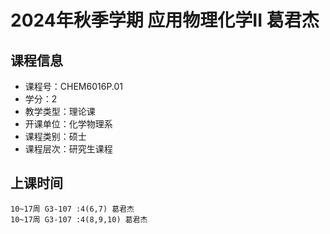 # 2024年秋季学期 应用物理化学II 葛君杰






## 课程信息

- 课程号：CHEM6016P.01
- 学分：2
- 教学类型：理论课
- 开课单位：化学物理系
- 课程类别：硕士
- 课程层次：研究生课程

## 上课时间

```
10~17周 G3-107 :4(6,7) 葛君杰
10~17周 G3-107 :4(8,9,10) 葛君杰
```

